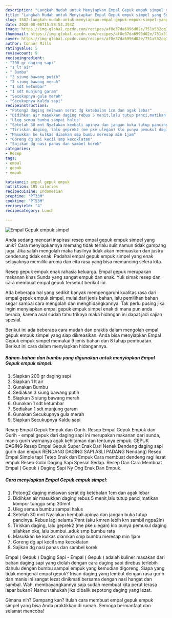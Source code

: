 ```yaml
---
description: "Langkah Mudah untuk Menyiapkan Empal Gepuk empuk simpel yang Sempurna"
title: "Langkah Mudah untuk Menyiapkan Empal Gepuk empuk simpel yang Sempurna"
slug: 3582-langkah-mudah-untuk-menyiapkan-empal-gepuk-empuk-simpel-yang-sempurna
date: 2020-08-06T15:58:53.394Z
image: https://img-global.cpcdn.com/recipes/af0e37da6996d02e/751x532cq70/empal-gepuk-empuk-simpel-foto-resep-utama.jpg
thumbnail: https://img-global.cpcdn.com/recipes/af0e37da6996d02e/751x532cq70/empal-gepuk-empuk-simpel-foto-resep-utama.jpg
cover: https://img-global.cpcdn.com/recipes/af0e37da6996d02e/751x532cq70/empal-gepuk-empuk-simpel-foto-resep-utama.jpg
author: Connor Mills
ratingvalue: 5
reviewcount: 9
recipeingredient:
- "200 gr daging sapi"
- "1 lt air"
- " Bumbu"
- "3 siung bawang putih"
- "3 siung bawang merah"
- "1 sdt ketumbar"
- "1 sdt munjung garam"
- "Secukupnya gula merah"
- "Secukupnya Kaldu sapi"
recipeinstructions:
- "Potong2 daging melawan serat dg ketebalan 1cm dan agak lebar"
- "Didihkan air masukkan daging rebus 5 menit,lalu tutup panci,matikan kompor tunggu smp 30mnt"
- "Uleg semua bumbu sampai halus"
- "Setelah 30 mnt Nyalakan kembali apinya dan jangan buka tutup pancinya. Rebus lagi selama 7mnt (aku kmren lebih krn sambil ngpa2in)"
- "Tiriskan daging, lalu geprek2 (me pke ulegan) klo punya pemukul daging silahkan pke, lalu bumbui..aduk smp bumbu rata"
- "Masukkan ke kulkas diamkan smp bumbu meresap min 1jam"
- "Goreng dg api kecil smp kecoklatan"
- "Sajikan dg nasi panas dan sambel korek"
categories:
- Resep
tags:
- empal
- gepuk
- empuk

katakunci: empal gepuk empuk 
nutrition: 185 calories
recipecuisine: Indonesian
preptime: "PT33M"
cooktime: "PT53M"
recipeyield: "4"
recipecategory: Lunch

---
```



![Empal Gepuk empuk simpel](https://img-global.cpcdn.com/recipes/af0e37da6996d02e/751x532cq70/empal-gepuk-empuk-simpel-foto-resep-utama.jpg)

Anda sedang mencari inspirasi resep empal gepuk empuk simpel yang unik? Cara menyiapkannya memang tidak terlalu sulit namun tidak gampang juga. Jika salah mengolah maka hasilnya tidak akan memuaskan dan justru cenderung tidak enak. Padahal empal gepuk empuk simpel yang enak selayaknya memiliki aroma dan cita rasa yang bisa memancing selera kita.

Resep gepuk empuk enak rahasia keluarga. Empal gepuk merupakan makanan khas Sunda yang sangat empuk dan enak. Yuk simak resep dan cara membuat empal gepuk tersebut berikut ini.

Ada beberapa hal yang sedikit banyak mempengaruhi kualitas rasa dari empal gepuk empuk simpel, mulai dari jenis bahan, lalu pemilihan bahan segar sampai cara mengolah dan menghidangkannya. Tak perlu pusing jika ingin menyiapkan empal gepuk empuk simpel enak di mana pun anda berada, karena asal sudah tahu triknya maka hidangan ini dapat jadi sajian spesial.


Berikut ini ada beberapa cara mudah dan praktis dalam mengolah empal gepuk empuk simpel yang siap dikreasikan. Anda bisa menyiapkan Empal Gepuk empuk simpel memakai 9 jenis bahan dan 8 tahap pembuatan. Berikut ini cara dalam menyiapkan hidangannya.

<!--inarticleads1-->

##### Bahan-bahan dan bumbu yang digunakan untuk menyiapkan Empal Gepuk empuk simpel:

1. Siapkan 200 gr daging sapi
1. Siapkan 1 lt air
1. Gunakan  Bumbu
1. Sediakan 3 siung bawang putih
1. Siapkan 3 siung bawang merah
1. Gunakan 1 sdt ketumbar
1. Sediakan 1 sdt munjung garam
1. Gunakan Secukupnya gula merah
1. Siapkan Secukupnya Kaldu sapi


Resep Empal Gepuk Empuk dan Gurih. Resep Empal Gepuk Empuk dan Gurih - empal gepuk dari daging sapi ini merupakan makanan dari sunda, manis gurih warnanya agak kehitaman dan tentunya empuk. GEPUK DAGING Resep Empal Gepuk Super Enak Dari Nenek Dendeng daging sapi gurih dan empuk RENDANG DAGING SAPI ASLI PADANG Nendang) Resep Empal Simple tapi Tetep Enak dan Empuk Cara membuat dendeng ragi lezat empuk Resep Gulai Daging Sapi Spesial Sedap. Resep Dan Cara Membuat Empal ( Gepuk ) Daging Sapi Ny Ong Enak Dan Empuk. 

<!--inarticleads2-->

##### Cara menyiapkan Empal Gepuk empuk simpel:

1. Potong2 daging melawan serat dg ketebalan 1cm dan agak lebar
1. Didihkan air masukkan daging rebus 5 menit,lalu tutup panci,matikan kompor tunggu smp 30mnt
1. Uleg semua bumbu sampai halus
1. Setelah 30 mnt Nyalakan kembali apinya dan jangan buka tutup pancinya. Rebus lagi selama 7mnt (aku kmren lebih krn sambil ngpa2in)
1. Tiriskan daging, lalu geprek2 (me pke ulegan) klo punya pemukul daging silahkan pke, lalu bumbui..aduk smp bumbu rata
1. Masukkan ke kulkas diamkan smp bumbu meresap min 1jam
1. Goreng dg api kecil smp kecoklatan
1. Sajikan dg nasi panas dan sambel korek


Empal ( Gepuk ) Daging Sapi - Empal ( Gepuk ) adalah kuliner masakan dari bahan daging sapi yang diolah dengan cara daging sapi direbus terlebih dahulu dengan bumbu sampai empuk yang kemudian digoreng. Siapa yang tidak mengenal empal gepuk? Irisan daging yang lembut dengan rasa gurih dan manis ini sangat lezat dinikmati bersama dengan nasi hangat dan sambal. Wah, membayangkannya saja sudah membuat kita perut terasa lapar bukan? Namun tahukah jika dibalik sepotong daging yang lezat. 

Gimana nih? Gampang kan? Itulah cara membuat empal gepuk empuk simpel yang bisa Anda praktikkan di rumah. Semoga bermanfaat dan selamat mencoba!
